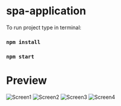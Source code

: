 # spa-application

To run project type in terminal:

### `npm install`

### `npm start`

# Preview

![Screen1](https://raw.githubusercontent.com/mateuszski/spa-application/main/images_readme/screen_1.png)
![Screen2](https://raw.githubusercontent.com/mateuszski/spa-application/main/images_readme/screen_2.png)
![Screen3](https://raw.githubusercontent.com/mateuszski/spa-application/main/images_readme/screen_3.png)
![Screen4](https://raw.githubusercontent.com/mateuszski/spa-application/main/images_readme/screen_4.png)

